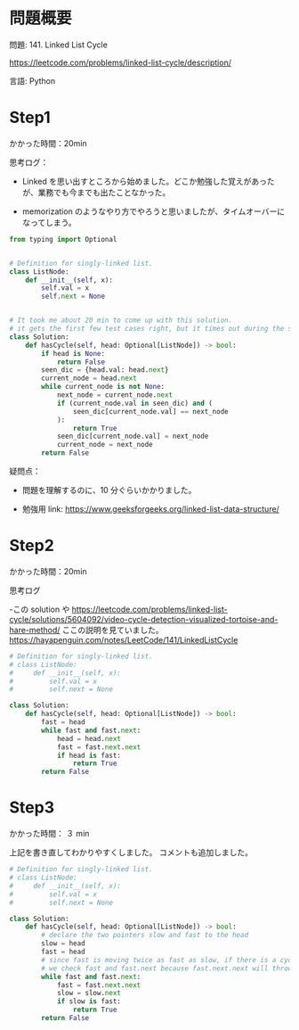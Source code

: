 # 問題概要

問題: 141. Linked List Cycle

https://leetcode.com/problems/linked-list-cycle/description/

言語: Python

# Step1

かかった時間：20min

思考ログ：

- Linked を思い出すところから始めました。どこか勉強した覚えがあったが、業務でも今までも出たことなかった。

- memorization のようなやり方でやろうと思いましたが、タイムオーバーになってしまう。

```python
from typing import Optional


# Definition for singly-linked list.
class ListNode:
    def __init__(self, x):
        self.val = x
        self.next = None


# It took me about 20 min to come up with this solution.
# it gets the first few test cases right, but it times out during the submission.
class Solution:
    def hasCycle(self, head: Optional[ListNode]) -> bool:
        if head is None:
            return False
        seen_dic = {head.val: head.next}
        current_node = head.next
        while current_node is not None:
            next_node = current_node.next
            if (current_node.val in seen_dic) and (
                seen_dic[current_node.val] == next_node
            ):
                return True
            seen_dic[current_node.val] = next_node
            current_node = next_node
        return False


```

疑問点：

- 問題を理解するのに、10 分ぐらいかかりました。

- 勉強用 link: https://www.geeksforgeeks.org/linked-list-data-structure/

# Step2

かかった時間：20min

思考ログ

-この solution や https://leetcode.com/problems/linked-list-cycle/solutions/5604092/video-cycle-detection-visualized-tortoise-and-hare-method/
ここの説明を見ていました。
https://hayapenguin.com/notes/LeetCode/141/LinkedListCycle

```python
# Definition for singly-linked list.
# class ListNode:
#     def __init__(self, x):
#         self.val = x
#         self.next = None

class Solution:
    def hasCycle(self, head: Optional[ListNode]) -> bool:
        fast = head
        while fast and fast.next:
            head = head.next
            fast = fast.next.next
            if head is fast:
                return True
        return False

```

# Step3

かかった時間： ３ min

上記を書き直してわかりやすくしました。
コメントも追加しました。

```python
# Definition for singly-linked list.
# class ListNode:
#     def __init__(self, x):
#         self.val = x
#         self.next = None

class Solution:
    def hasCycle(self, head: Optional[ListNode]) -> bool:
        # declare the two pointers slow and fast to the head
        slow = head
        fast = head
        # since fast is moving twice as fast as slow, if there is a cycle, they will meet at some point
        # we check fast and fast.next because fast.next.next will throw an error if fast.next is None
        while fast and fast.next:
            fast = fast.next.next
            slow = slow.next
            if slow is fast:
                return True
        return False
```
